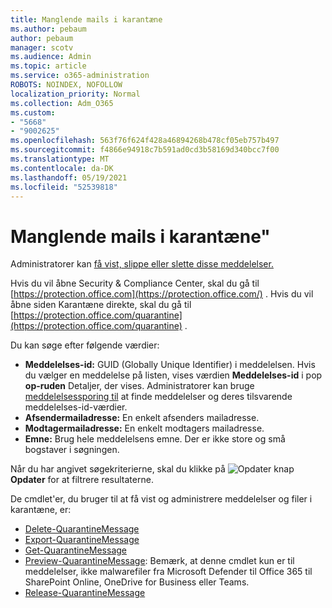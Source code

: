 ```yaml
---
title: Manglende mails i karantæne
ms.author: pebaum
author: pebaum
manager: scotv
ms.audience: Admin
ms.topic: article
ms.service: o365-administration
ROBOTS: NOINDEX, NOFOLLOW
localization_priority: Normal
ms.collection: Adm_O365
ms.custom:
- "5668"
- "9002625"
ms.openlocfilehash: 563f76f624f428a46894268b478cf05eb757b497
ms.sourcegitcommit: f4866e94918c7b591ad0cd3b58169d340bcc7f00
ms.translationtype: MT
ms.contentlocale: da-DK
ms.lasthandoff: 05/19/2021
ms.locfileid: "52539818"
---
```

# <a name="missing-emails-in-quarantine"></a>Manglende mails i karantæne"

Administratorer kan [få vist, slippe eller slette disse meddelelser.](/microsoft-365/security/office-365-security/manage-quarantined-messages-and-files)

Hvis du vil åbne Security & Compliance Center, skal du gå til [https://protection.office.com](https://protection.office.com/) . Hvis du vil åbne siden Karantæne direkte, skal du gå til [https://protection.office.com/quarantine](https://protection.office.com/quarantine) .  

Du kan søge efter følgende værdier:  

- **Meddelelses-id:** GUID (Globally Unique Identifier) i meddelelsen. Hvis du vælger en meddelelse på listen, vises værdien  **Meddelelses-id**  i pop  **op-ruden**  Detaljer, der vises. Administratorer kan bruge [meddelelsessporing til](/microsoft-365/security/office-365-security/message-trace-scc) at finde meddelelser og deres tilsvarende meddelelses-id-værdier.
- **Afsendermailadresse:** En enkelt afsenders mailadresse.
- **Modtagermailadresse:** En enkelt modtagers mailadresse.
- **Emne:** Brug hele meddelelsens emne. Der er ikke store og små bogstaver i søgningen.

Når du har angivet søgekriterierne, skal du klikke på ![ Opdater knap ](/microsoft-365/media/scc-quarantine-refresh.png?view=o365-worldwide) **Opdater** for at filtrere resultaterne.

De cmdlet'er, du bruger til at få vist og administrere meddelelser og filer i karantæne, er:
- [Delete-QuarantineMessage](/powershell/module/exchange/delete-quarantinemessage)
- [Export-QuarantineMessage](/powershell/module/exchange/export-quarantinemessage)
- [Get-QuarantineMessage](/powershell/module/exchange/get-quarantinemessage)
- [Preview-QuarantineMessage](/powershell/module/exchange/preview-quarantinemessage): Bemærk, at denne cmdlet kun er til meddelelser, ikke malwarefiler fra Microsoft Defender til Office 365 til SharePoint Online, OneDrive for Business eller Teams.
- [Release-QuarantineMessage](/powershell/module/exchange/release-quarantinemessage)